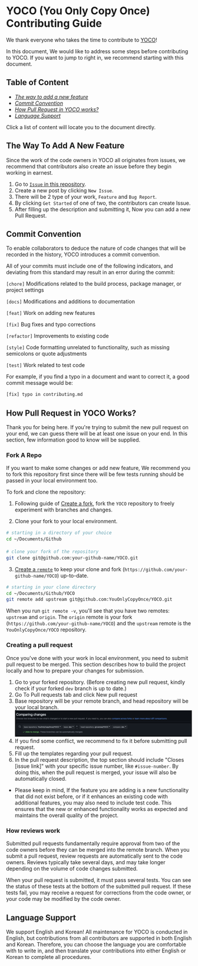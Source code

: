 # YOCO (You Only Copy Once) Contributing Guide

We thank everyone who takes the time to contribute to [YOCO](https://github.com/YouOnlyCopyOnce/YOCO)!

In this document, We would like to address some steps before contributing to YOCO. If you want to jump to right in, we recommend starting with this document.

## Table of Content

- [_The way to add a new feature_](#the-way-to-add-a-new-feature)
- [_Commit Convention_](#commit-convention)
- [_How Pull Request in YOCO works?_](#how-pull-request-in-yoco-works)
- [_Language Support_](#language-support)

Click a list of content will locate you to the document directly.

## The Way To Add A New Feature

Since the work of the code owners in YOCO all originates from issues, we recommend that contributors also create an issue before they begin working in earnest.

1. Go to [`Issue` in this repository](https://github.com/YouOnlyCopyOnce/YOCO/issues).
2. Create a new post by clicking `New Issue`.
3. There will be 2 type of your work, `Feature` and `Bug Report`.
4. By clicking `Get Started` of one of two, the contributors can create Issue.
5. After filling up the description and submitting it, Now you can add a new Pull Request.

## Commit Convention

To enable collaborators to deduce the nature of code changes that will be recorded in the history, YOCO introduces a commit convention.

All of your commits must include one of the following indicators, and deviating from this standard may result in an error during the commit:

`[chore]` Modifications related to the build process, package manager, or project settings

`[docs]` Modifications and additions to documentation

`[feat]` Work on adding new features

`[fix]` Bug fixes and typo corrections

`[refactor]` Improvements to existing code

`[style]` Code formatting unrelated to functionality, such as missing semicolons or quote adjustments

`[test]` Work related to test code


For example, if you find a typo in a document and want to correct it, a good commit message would be:

```bash
[fix] typo in contributing.md
```

## How Pull Request in YOCO Works?

Thank you for being here. If you're trying to submit the new pull request on your end, we can guess there will be at least one issue on your end. In this section, few information good to know will be supplied.

### Fork A Repo

If you want to make some changes or add new feature, We recommend you to fork this repository first since there will be few tests running should be passed in your local environment too.

To fork and clone the repository:

1. Following guide of [Create a fork](https://docs.github.com/en/get-started/quickstart/fork-a-repo), fork the `YOCO` repository to freely experiment with branches and changes.

2. Clone your fork to your local environment.

```bash
# starting in a directory of your choice
cd ~/Documents/Github

# clone your fork of the repository
git clone git@github.com:your-github-name/YOCO.git
```

3. [Create a `remote`](https://git-scm.com/book/en/v2/Git-Basics-Working-with-Remotes) to keep your clone and fork (`https://github.com/your-github-name/YOCO`) up-to-date.

```bash
# starting in your clone directory
cd ~/Documents/Github/YOCO
git remote add upstream git@github.com:YouOnlyCopyOnce/YOCO.git
```

When you run `git remote -v`, you'll see that you have two remotes: `upstream` and `origin`.
The `origin` remote is your fork (`https://github.com/your-github-name/YOCO`) and the `upstream` remote is the `YouOnlyCopyOnce/YOCO` repository.

### Creating a pull request

Once you've done with your work in local environment, you need to submit pull request to be merged.
This section describes how to build the project locally and how to prepare your changes for submission.

1. Go to your forked repository. (Before creating new pull request, kindly check if your forked `dev` branch is up to date.)
2. Go To Pull requests tab and click New pull request
3. Base repository will be your remote branch, and head repository will be your local branch.
   ![image](./images/contribution/compareBranch.png)
4. If you find some conflict, we recommend to fix it before submitting pull request.
5. Fill up the templates regarding your pull request.
6. In the pull request description, the top section should include "Closes [issue link]" with your specific issue number, like `#issue-number`. By doing this, when the pull request is merged, your issue will also be automatically closed.

- Please keep in mind, If the feature you are adding is a new functionality that did not exist before, or if it enhances an existing code with additional features, you may also need to include test code. This ensures that the new or enhanced functionality works as expected and maintains the overall quality of the project.

### How reviews work

Submitted pull requests fundamentally require approval from two of the code owners before they can be merged into the remote branch. When you submit a pull request, review requests are automatically sent to the code owners. Reviews typically take several days, and may take longer depending on the volume of code changes submitted.

When your pull request is submitted, it must pass several tests. You can see the status of these tests at the bottom of the submitted pull request. If these tests fail, you may receive a request for corrections from the code owner, or your code may be modified by the code owner.

## Language Support

We support English and Korean!
All maintenance for YOCO is conducted in English, but contributions from all contributors are supported in both English and Korean. Therefore, you can choose the language you are comfortable with to write in, and then translate your contributions into either English or Korean to complete all procedures.
